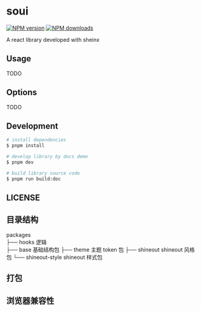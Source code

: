 # soui

[![NPM version](https://img.shields.io/npm/v/soui.svg?style=flat)](https://npmjs.org/package/soui)
[![NPM downloads](http://img.shields.io/npm/dm/soui.svg?style=flat)](https://npmjs.org/package/soui)

A react library developed with sheinx

## Usage

TODO

## Options

TODO

## Development

```bash
# install dependencies
$ pnpm install

# develop library by docs demo
$ pnpm dev

# build library source code
$ pnpm run build:doc

```

## LICENSE

## 目录结构

packages  
├── hooks 逻辑  
├── base 基础结构包
├── theme 主题 token 包
├── shineout shineout 风格包
└── shineout-style shineout 样式包

## 打包

## 浏览器兼容性
